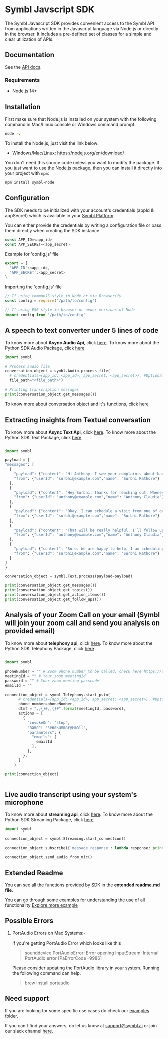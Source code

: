 #  Symbl Javscript SDK
  
  
The Symbl Javascript SDK provides convenient access to the Symbl API from applications written in the Javascript language via Node.js or directly in the browser. It includes a pre-defined set of classes for a simple and clear utilization of APIs.
  
##  Documentation
  
  
See the [API docs](https://docs.symbl.ai/docs/ ).
  
###  Requirements
  
  
- Node.js 14+
  
##  Installation
  
  
First make sure that Node.js is installed on your system with the following command in Mac/Linux console or Windows command prompt:
  
```sh
node -v
```
  
To install the Node.js, just visit the link below:
  
- Windows/Mac/Linux: https://nodejs.org/en/download/
  
You don't need this source code unless you want to modify the package. If you just
want to use the Node.js package, then you can install it directly into your project with `npm`:
  
```sh
npm install symbl-node
```
  
##  Configuration
  
  
The SDK needs to be initialized with your account's credentials (appId & appSecret) which is
available in your [Symbl Platform][api-keys].
  
You can either provide the credentials by writing a configuration file or pass them directly when creating the SDK instance.
  
```js
const APP_ID=<app_id>
const APP_SECRET=<app_secret>
```
Example for 'config.js' file
  
```js
export = {
  'APP_ID':<app_id>,
  'APP_SECRET':<app_secret>
}
```
  
Importing the 'config.js' file
  
```js
// If using commonJS style in Node or via Browserify
const config = require('/path/to/config')
  
// If using ES6 style in browser or newer versions of Node
import config from '/path/to/config'
```
  
##  A speech to text converter under 5 lines of code
  
  
To know more about **Async Audio Api**, click [here][async_audio-docs]. To know more about the Python SDK Audio Package, click [here][extended_readme-audio]
  
```python
import symbl
  
# Process audio file
conversation_object = symbl.Audio.process_file(
  # credentials={app_id: <app_id>, app_secret: <app_secret>}, #Optional, Don't add this parameter if you have symbl.conf file in your home directory
  file_path="<file_path>")
  
# Printing transcription messages
print(conversation_object.get_messages())
```
  
To know more about conversation object and it's functions, click [here][extended_readme-conversation-object]
  
##  Extracting insights from Textual conversation
  
  
To know more about **Async Text Api**, click [here][async_text-docs]. To know more about the Python SDK Text Package, click [here][extended_readme-text]
  
  ``` python
  
import symbl
  
payload = {
  "messages": [
    {
      "payload": {"content": "Hi Anthony. I saw your complaints about bad call reception on your mobile phone. Can I know what issues you are currently facing?"},
      "from": {"userId": "surbhi@example.com","name": "Surbhi Rathore"}
    },
    {
      "payload": {"content": "Hey Surbhi, thanks for reaching out. Whenever I am picking up the call there is a lot of white noise and I literally can’t hear anything."},
      "from": {"userId": "anthony@example.com","name": "Anthony Claudia"}
    },
    {
      "payload": {"content": "Okay. I can schedule a visit from one of our technicians for tomorrow afternoon at 1:00 PM. He can look at your mobile and handle any issue right away"},
      "from": {"userId": "surbhi@example.com","name": "Surbhi Rathore"}
    },
    {
      "payload": {"content": "That will be really helpful. I'll follow up with the technician about some other issues too, tomorrow"},
      "from": {"userId": "anthony@example.com","name": "Anthony Claudia"}
    },
    {
      "payload": {"content": "Sure. We are happy to help. I am scheduling the visit for tomorrow. Thanks for using Abccorp networks. Have a good day."},
      "from": {"userId": "surbhi@example.com","name": "Surbhi Rathore"}
    }
  ]
}
  
conversation_object = symbl.Text.process(payload=payload)
  
print(conversation_object.get_messages())
print(conversation_object.get_topics())
print(conversation_object.get_action_items())
print(conversation_object.get_follow_ups())
  
  ```
  
##  Analysis of your Zoom Call on your email (Symbl will join your zoom call and send you analysis on provided email)
  
  
To know more about **telephony api**, click [here][telephony_api-docs]. To know more about the Python SDK Telephony Package, click [here][extended_readme-telephony]
  
```python
  
import symbl
  
phoneNumber = "" # Zoom phone number to be called, check here https://us02web.zoom.us/zoomconference
meetingId = "" # Your zoom meetingId
password = "" # Your zoom meeting passcode
emailId = ""
  
connection_object = symbl.Telephony.start_pstn(
      # credentials={app_id: <app_id>, app_secret: <app_secret>}, #Optional, Don't add this parameter if you have symbl.conf file in your home directory or working directory
      phone_number=phoneNumber,
      dtmf = ",,{}#,,{}#".format(meetingId, password),
      actions = [
        {
          "invokeOn": "stop",
          "name": "sendSummaryEmail",
          "parameters": {
            "emails": [
              emailId
            ],
          },
        },
      ]
    )
  
print(connection_object)
  
```
  
##  Live audio transcript using your system's microphone
  
  
To know more about **streaming api**, click [here][streaming_api-docs]. To know more about the Python SDK Streaming Package, click [here][extended_readme-streaming]
  
```python
import symbl
  
connection_object = symbl.Streaming.start_connection()
  
connection_object.subscribe({'message_response': lambda response: print('got this response from callback', response)})
  
connection_object.send_audio_from_mic()
```
  
##  Extended Readme
  
  
You can see all the functions provided by SDK in the **extended [readme.md](https://github.com/symblai/symbl-python/blob/main/symbl/readme.md ) file**.
  
You can go through some examples for understanding the use of all functionality [Explore more example](https://github.com/symblai/symbl-python/tree/main/example )
  
##  Possible Errors
  
  
1. PortAudio Errors on Mac Systems:-
  
   If you're getting PortAudio Error which looks like this
    > sounddevice.PortAudioError: Error opening InputStream: Internal PortAudio error [PaErrorCode -9986]
  
   Please consider updating the PortAudio library in your system. Running the following command can help.
    > brew install portaudio
  
##  Need support
  
  
If you are looking for some specific use cases do check our [examples][examples] folder.
  
If you can't find your answers, do let us know at support@symbl.ai or join our slack channel [here][slack-invite].
  
[api-keys]: https://platform.symbl.ai/#/login
[symbl-docs]: https://docs.symbl.ai/docs/
[streaming_api-docs]: https://docs.symbl.ai/docs/streamingapi/introduction
[telephony_api-docs]: https://docs.symbl.ai/docs/telephony/introduction
[async_text-docs]: https://docs.symbl.ai/docs/async-api/overview/text/post-text/
[async_audio-docs]: https://docs.symbl.ai/docs/async-api/overview/audio/post-audio
[extended-readme]: https://github.com/symblai/symbl-python/blob/main/symbl/readme.md
[extended_readme-conversation-object]: https://github.com/symblai/symbl-python/blob/main/symbl/readme.md#conversation-object
[extended_readme-streaming]: https://github.com/symblai/symbl-python/blob/main/symbl/readme.md#streaming-class
[extended_readme-telephony]: https://github.com/symblai/symbl-python/blob/main/symbl/readme.md#telephony-class
[extended_readme-text]: <https://github.com/symblai/symbl-python/blob/main/symbl/readme.md#text-class>
[extended_readme-audio]: https://github.com/symblai/symbl-python/blob/main/symbl/readme.md#audio-class
[examples]: https://github.com/symblai/symbl-python/tree/main/example
[unicodeerror]: https://stackoverflow.com/questions/37400974/unicode-error-unicodeescape-codec-cant-decode-bytes-in-position-2-3-trunca
[slack-invite]: https://symbldotai.slack.com/join/shared_invite/zt-4sic2s11-D3x496pll8UHSJ89cm78CA#/
  